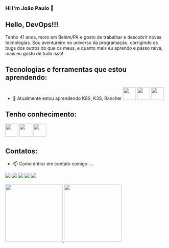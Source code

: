 ### Hi I'm João Paulo 👋

## Hello, DevOps!!!

Tenho 41 anos, moro em Belém/PA e gosto de trabalhar e descobrir novas tecnologias. Sou aventureiro no universo da programação, corrigindo os bugs dos outros do que os meus, e quanto mais eu aprendo e passo raiva, mais eu gosto de tudo isso!

## Tecnologias e ferramentas que estou aprendendo:

- 🌱 Atualmente estou aprendendo K8S, K3S, Rancher
   <img src="https://cdn.jsdelivr.net/gh/devicons/devicon/icons/kubernetes/kubernetes-plain-wordmark.svg" width="40" height="40" />
   <img src="https://cdn.jsdelivr.net/gh/devicons/devicon/icons/k3s/k3s-original-wordmark.svg" width="40" height="40"/>
   <img src="https://cdn.jsdelivr.net/gh/devicons/devicon/icons/vagrant/vagrant-original-wordmark.svg" width="40" height="40"/>
## Tenho conhecimento:

  <img src="https://cdn.jsdelivr.net/gh/devicons/devicon/icons/ansible/ansible-original-wordmark.svg" width="40" height="40"/>
  <img src="https://cdn.jsdelivr.net/gh/devicons/devicon/icons/docker/docker-original-wordmark.svg" width="40" height="40"/>
  <img src="https://cdn.jsdelivr.net/gh/devicons/devicon/icons/fedora/fedora-original.svg" width="40" height="40"/>    


## Contatos:

- 📫 Como entrar em contato comigo: ...

<div>
<a href="https://www.youtube.com/seu-canal-youtube-aqui" target="_blank"><img loading="lazy" src="https://img.shields.io/badge/YouTube-FF0000?style=for-the-badge&logo=youtube&logoColor=white" target="_blank"></a>
<a href="https://instagram.com/seu-usuário-instagram-aqui" target="_blank"><img loading="lazy" src="https://img.shields.io/badge/-Instagram-%23E4405F?style=for-the-badge&logo=instagram&logoColor=white" target="_blank"></a>
<a href="https://www.twitch.tv/seu-usuário-aqui" target="_blank"><img loading="lazy" src="https://img.shields.io/badge/Twitch-9146FF?style=for-the-badge&logo=twitch&logoColor=white" target="_blank"></a>
<a href = "mailto:contato@seu-usuário-aqui"><img loading="lazy" src="https://img.shields.io/badge/Gmail-D14836?style=for-the-badge&logo=gmail&logoColor=white" target="_blank"></a>
<a href="https://www.linkedin.com/in/seu-usuário-linkedln-aqui" target="_blank"><img loading="lazy" src="https://img.shields.io/badge/-LinkedIn-%230077B5?style=for-the-badge&logo=linkedin&logoColor=white" target="_blank"></a>   
</div>
<br/>
<div>
<a href="https://github.com/seu-usuário-aqui">
<img loading="lazy" height="180em" src="https://github-readme-stats.vercel.app/api/top-langs/?username=joaoplsaraiva&layout=compact&langs_count=7&theme=dracula"/>
<img loading="lazy" height="180em" src="https://github-readme-stats.vercel.app/api?username=joaoplsaraiva&show_icons=true&theme=dracula&include_all_commits=true&count_private=true"/>
</div>
